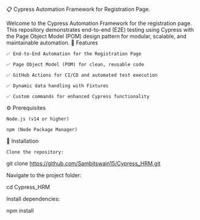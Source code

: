 📋 Cypress Automation Framework for Registration Page.

Welcome to the Cypress Automation Framework for the registration page. This repository demonstrates end-to-end (E2E) testing using Cypress with the Page Object Model (POM) design pattern for modular, scalable, and maintainable automation.
🚀 Features

    ✅ End-to-End Automation for the Registration Page

    ✅ Page Object Model (POM) for clean, reusable code

    ✅ GitHub Actions for CI/CD and automated test execution

    ✅ Dynamic data handling with Fixtures

    ✅ Custom commands for enhanced Cypress functionality


⚙️ Prerequisites

    Node.js (v14 or higher)

    npm (Node Package Manager)

🔨 Installation

    Clone the repository:

git clone https://github.com/Sambitswain15/Cypress_HRM.git

Navigate to the project folder:

cd Cypress_HRM

Install dependencies:

npm install
